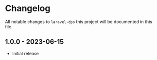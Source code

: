 # Changelog
All notable changes to `laravel-dpo` this project will be documented in this file.

## 1.0.0 - 2023-06-15
- Initial release
